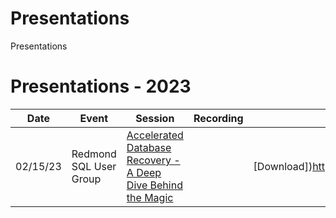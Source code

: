 # Presentations
Presentations
# Presentations - 2023
Date | Event | Session | Recording | Files
--- | --- | --- | --- | ---
02/15/23 | Redmond SQL User Group | [Accelerated Database Recovery - A Deep Dive Behind the Magic](https://www.meetup.com/redmond-sql-user-group-and-data-professionals-meetup/events/zxjlbtyfcdblb/) |  | [Download])https://github.com/airtank20/Presentations/tree/master/2023/Redmond%20SQL%20Server%20User%20Group)

